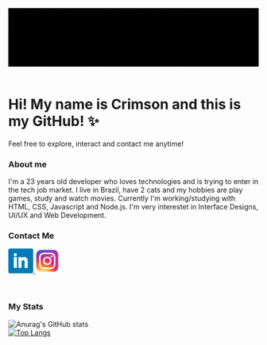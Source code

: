<header> <img src="crimson.gif"> </header>
<h1> Hi! My name is Crimson and this is my GitHub! ✨<br> </h1>
   Feel free to explore, interact and contact me anytime! <br>
   
  
   <h3>About me </h3> 
   I'm a 23 years old developer who loves technologies and is trying to enter in the tech job market. I live in Brazil, have 2 cats and my hobbies are play games, study and watch movies. Currently I'm working/studying with HTML, CSS, Javascript and Node.js. I'm very interestet in Interface Designs, UI/UX and Web Development. 
  <br>
   
   <h3> Contact Me </h3> 
   
   <a href="https://www.linkedin.com/in/victor-crimson-barsi-661a69162/"><img src="linked.png" alt="Victor's LinkedIn Profile"> </a>
   <a href="https://www.instagram.com/eusoucrimsonquemsoueu/"><img src="insta.png" alt="Victor's Instagram Profile"> </a>
   
  <br>
  <h3> My Stats </h3>
  
 ![Anurag's GitHub stats](https://github-readme-stats.vercel.app/api?username=vickcrimson&show_icons=true) <br>
  [![Top Langs](https://github-readme-stats.vercel.app/api/top-langs/?username=vickcrimson)](https://github.com/anuraghazra/github-readme-stats)
  

